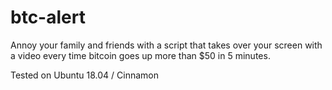 # btc-alert
Annoy your family and friends with a script that takes over your screen with a video every time bitcoin goes up more than $50 in 5 minutes.

Tested on Ubuntu 18.04 / Cinnamon
